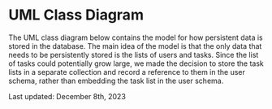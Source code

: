 # UML Class Diagram

The UML class diagram below contains the model for how persistent data is stored in the database.
The main idea of the model is that the only data that needs to be persistently stored is the lists
of users and tasks. Since the list of tasks could potentially grow large, we made the decision to
store the task lists in a separate collection and record a reference to them in the user schema,
rather than embedding the task list in the user schema.

Last updated: December 8th, 2023
